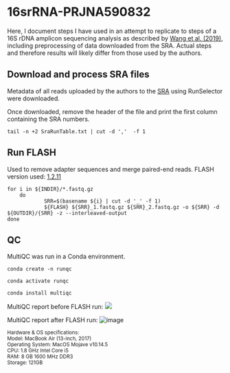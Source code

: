 # 16srRNA-PRJNA590832

Here, I document steps I have used in an attempt to replicate to steps of a 16S rDNA amplicon sequencing analysis as described by [Wang et al. (2019)](https://www.nature.com/articles/s41598-019-56149-9), including preprocessing of data downloaded from the SRA. Actual steps and therefore results will likely differ from those used by the authors.

## Download and process SRA files

Metadata of all reads uploaded by the authors to the [SRA](https://www.ncbi.nlm.nih.gov/sra?linkname=bioproject_sra_all&from_uid=590832) using RunSelector were downloaded.

Once downloaded, remove the header of the file and print the first column containing the SRA numbers.

```
tail -n +2 SraRunTable.txt | cut -d ','  -f 1
```

## Run FLASH

Used to remove adapter sequences and merge paired-end reads. 
FLASH version used: [1.2.11](https://bioweb.pasteur.fr/packages/pack@FLASH@1.2.11)

```
for i in ${INDIR}/*.fastq.gz 
	do
    		SRR=$(basename ${i} | cut -d '_' -f 1)
    		${FLASH} ${SRR}_1.fastq.gz ${SRR}_2.fastq.gz -o ${SRR} -d ${OUTDIR}/{SRR} -z --interleaved-output
done
```

## QC

MultiQC was run in a Conda environment.

```
conda create -n runqc
```
```
conda activate runqc
```
```
conda install multiqc
```
MultiQC report before FLASH run:
![](https://user-images.githubusercontent.com/43180979/235857699-5e183356-1243-4546-8bb6-4c9bbe44e9c8.png)

MultiQC report after FLASH run:
![image](https://user-images.githubusercontent.com/43180979/235857864-5e648996-df2a-49a4-95db-5e93f3dd33be.png)




<sub>
Hardware & OS specifications:
<br>Model: MacBook Air (13-inch, 2017)
<br>Operating System: MacOS Mojave v10.14.5
<br>CPU: 1.8 GHz Intel Core i5
<br>RAM: 8 GB 1600 MHz DDR3
<br>Storage: 121GB
</sub>
